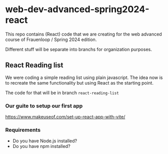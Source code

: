 # web-dev-advanced-spring2024-react

This repo contains (React) code that we are creating for the web advanced course of Frauenloop / Spring 2024 edition.

Different stuff will be separate into branchs for organization purposes.

## React Reading list

We were coding a simple reading list using plain javascript.
The idea now is to recreate the same functionality but using React as the starting point.

The code for that will be in branch `react-reading-list`

### Our guite to setup our first app

https://www.makeuseof.com/set-up-react-app-with-vite/

### Requirements

- Do you have Node.js installed?
- Do you have npm installed?


